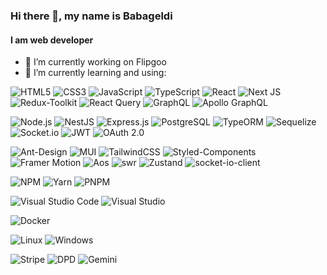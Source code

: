 ### Hi there 👋, my name is Babageldi
#### I am web developer

- 🔭 I’m currently working on Flipgoo
- 🌱 I’m currently learning and using: 


![HTML5](https://img.shields.io/badge/html5-%23E34F26.svg?style=for-the-badge&logo=html5&logoColor=white)
![CSS3](https://img.shields.io/badge/css3-%231572B6.svg?style=for-the-badge&logo=css3&logoColor=white)
![JavaScript](https://img.shields.io/badge/javascript-%23323330.svg?style=for-the-badge&logo=javascript&logoColor=%23F7DF1E)
![TypeScript](https://img.shields.io/badge/typescript-%23007ACC.svg?style=for-the-badge&logo=typescript&logoColor=white)
![React](https://img.shields.io/badge/react-%2320232a.svg?style=for-the-badge&logo=react&logoColor=%2361DAFB)
![Next JS](https://img.shields.io/badge/Next-black?style=for-the-badge&logo=next.js&logoColor=white)
![Redux-Toolkit](https://img.shields.io/badge/redux-%23593d88.svg?style=for-the-badge&logo=redux&logoColor=whit)
![React Query](https://img.shields.io/badge/-React%20Query-FF4154?style=for-the-badge&logo=react%20query&logoColor=white)
![GraphQL](https://img.shields.io/badge/-GraphQL-E10098?style=for-the-badge&logo=graphql&logoColor=white)
![Apollo GraphQL](https://img.shields.io/badge/-Apollo%20GraphQL-311C87?style=for-the-badge&logo=apollo-graphql&logoColor=white)

![Node.js](https://img.shields.io/badge/Node.js-%23339933.svg?style=for-the-badge&logo=nodedotjs&logoColor=white)
![NestJS](https://img.shields.io/badge/NestJS-E0234E?style=for-the-badge&logo=nestjs&logoColor=white)
![Express.js](https://img.shields.io/badge/Express.js-%23000000.svg?style=for-the-badge&logo=express&logoColor=white)
![PostgreSQL](https://img.shields.io/badge/PostgreSQL-%23336791.svg?style=for-the-badge&logo=postgresql&logoColor=white)
![TypeORM](https://img.shields.io/badge/TypeORM-E94E1B?style=for-the-badge&logo=typeorm&logoColor=white)
![Sequelize](https://img.shields.io/badge/Sequelize-%23667AB6.svg?style=for-the-badge&logo=sequelize&logoColor=white)
![Socket.io](https://img.shields.io/badge/Socket.io-%23010101.svg?style=for-the-badge&logo=socket.io&logoColor=white)
![JWT](https://img.shields.io/badge/JWT-%23000000.svg?style=for-the-badge&logo=jsonwebtokens&logoColor=white)
![OAuth 2.0](https://img.shields.io/badge/OAuth%202.0-7C1C6F?style=for-the-badge&logo=oauth&logoColor=white)



![Ant-Design](https://img.shields.io/badge/-AntDesign-%230170FE?style=for-the-badge&logo=ant-design&logoColor=white)
![MUI](https://img.shields.io/badge/MUI-%230081CB.svg?style=for-the-badge&logo=mui&logoColor=white)
![TailwindCSS](https://img.shields.io/badge/tailwindcss-%2338B2AC.svg?style=for-the-badge&logo=tailwind-css&logoColor=white)
![Styled-Components](https://img.shields.io/badge/styled--components-%23DB7093.svg?style=for-the-badge&logo=styled-components&logoColor=white)
![Framer Motion](https://img.shields.io/badge/Framer%20Motion-%23000000.svg?style=for-the-badge&logo=framer&logoColor=white)
![Aos](https://img.shields.io/badge/AOS-%23FF5733.svg?style=for-the-badge&logo=animate&logoColor=white)
![swr](https://img.shields.io/badge/swr-%23FFFFFF.svg?style=for-the-badge&logo=swr&logoColor=blue)
![Zustand](https://img.shields.io/badge/Zustand-%23FFDD57.svg?style=for-the-badge&logo=zustand&logoColor=black)
![socket-io-client](https://img.shields.io/badge/socket--io--client-%23010101.svg?style=for-the-badge&logo=socket.io&logoColor=white)


![NPM](https://img.shields.io/badge/NPM-%23000000.svg?style=for-the-badge&logo=npm&logoColor=white)
![Yarn](https://img.shields.io/badge/yarn-%232C8EBB.svg?style=for-the-badge&logo=yarn&logoColor=white)
![PNPM](https://img.shields.io/badge/PNPM-%232C8EBB.svg?style=for-the-badge&logo=pnpm&logoColor=white)

![Visual Studio Code](https://img.shields.io/badge/Visual%20Studio%20Code-0078d7.svg?style=for-the-badge&logo=visual-studio-code&logoColor=white)
![Visual Studio](https://img.shields.io/badge/Visual%20Studio-5C2D91?style=for-the-badge&logo=visual-studio&logoColor=white)

![Docker](https://img.shields.io/badge/Docker-%230db7ed.svg?style=for-the-badge&logo=docker&logoColor=white)

![Linux](https://img.shields.io/badge/Linux-FCC624?style=for-the-badge&logo=linux&logoColor=black)
![Windows](https://img.shields.io/badge/Windows-0078D6?style=for-the-badge&logo=windows&logoColor=white)


![Stripe](https://img.shields.io/badge/Stripe-008C9E?style=for-the-badge&logo=stripe&logoColor=white)
![DPD](https://img.shields.io/badge/DPD-FF3D00?style=for-the-badge&logo=dpd&logoColor=white)
![Gemini](https://img.shields.io/badge/Gemini-FF5F00?style=for-the-badge&logo=gemini&logoColor=white)





<!---
babageldih4/babageldih4 is a ✨ special ✨ repository because its README.md (this file) appears on your GitHub profile.
You can click the Preview link to take a look at your changes.
--->
